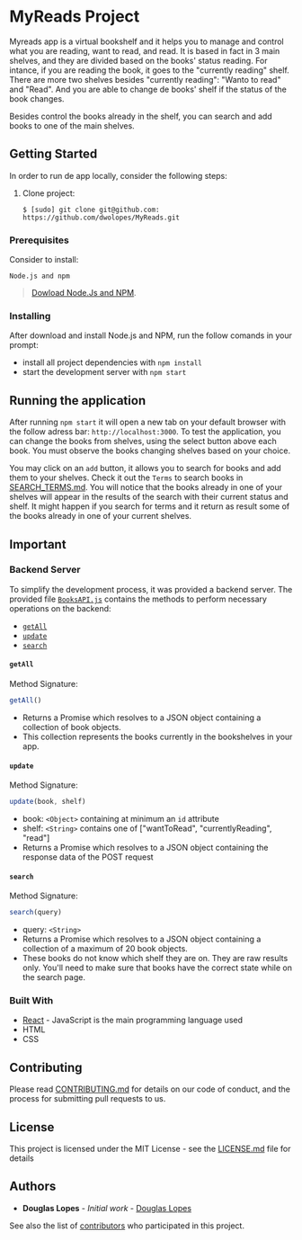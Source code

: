 # MyReads Project

Myreads app is a virtual bookshelf and it helps you to manage and control what you are reading, want to read, and read. It is based in fact in 3 main shelves, and they are divided based on the books' status reading. For intance, if you are reading the book, it goes to the "currently reading" shelf. There are more two shelves besides "currently reading": "Wanto to read" and "Read". And you are able to change de books' shelf if the status of the book changes.

Besides control the books already in the shelf, you can search and add books to one of the main shelves. 

## Getting Started

In order to run de app locally, consider the following steps:

1. Clone project:

    ```
    $ [sudo] git clone git@github.com: https://github.com/dwolopes/MyReads.git
    ```

### Prerequisites

Consider to install:

```
Node.js and npm
```

> [Dowload Node.Js and NPM](https://nodejs.org/en/download/).

### Installing

After download and install Node.js and NPM, run the follow comands in your prompt: 

* install all project dependencies with `npm install`
* start the development server with `npm start`

## Running the application

After running `npm start` it will open a new tab on your default browser with the follow adress bar: `http://localhost:3000`. To test the application, you can change the books from shelves, using the select button above each book. You must observe the books changing shelves based on your choice. 

You may click on an `add` button, it allows you to search for books and add them to your shelves. Check it out the `Terms` to search books in [SEARCH_TERMS.md](SEARCH_TERMS.md). You will notice that the books already in one of your shelves will appear in the results of the search with their current status and shelf. It might happen if you search for terms and it return as result some of the books already in one of your current shelves.

## Important

### Backend Server

To simplify the development process, it was provided a backend server. The provided file [`BooksAPI.js`](src/BooksAPI.js) contains the methods to perform necessary operations on the backend:

* [`getAll`](#getall)
* [`update`](#update)
* [`search`](#search)

#### `getAll`

Method Signature:

```js
getAll()
```

* Returns a Promise which resolves to a JSON object containing a collection of book objects.
* This collection represents the books currently in the bookshelves in your app.

#### `update`

Method Signature:

```js
update(book, shelf)
```

* book: `<Object>` containing at minimum an `id` attribute
* shelf: `<String>` contains one of ["wantToRead", "currentlyReading", "read"]  
* Returns a Promise which resolves to a JSON object containing the response data of the POST request

#### `search`

Method Signature:

```js
search(query)
```

* query: `<String>`
* Returns a Promise which resolves to a JSON object containing a collection of a maximum of 20 book objects.
* These books do not know which shelf they are on. They are raw results only. You'll need to make sure that books have the correct state while on the search page.

### Built With

* [React](https://reactjs.org/) - JavaScript is the main programming language used
* HTML
* CSS

## Contributing

Please read [CONTRIBUTING.md](https://gist.github.com/PurpleBooth/b24679402957c63ec426) for details on our code of conduct, and the process for submitting pull requests to us.

## License

This project is licensed under the MIT License - see the [LICENSE.md](./LICENSE.md) file for details

## Authors

* **Douglas Lopes** - *Initial work* - [Douglas Lopes](https://github.com/dwolopes)

See also the list of [contributors](https://github.com/dwolopes/MyReads/graphs/contributors) who participated in this project.
